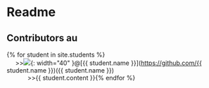 # Readme 
## Contributors au

{% for student in site.students %} <br />
&nbsp;&nbsp;&nbsp;&nbsp; >><img src="{{ student.image }}">{: width="40" }@[{{ student.name }}](https://github.com/{{ student.name }})({{ student.name }}) <br />&nbsp;&nbsp;&nbsp;&nbsp;&nbsp;
&nbsp;&nbsp;&nbsp;&nbsp;&nbsp; >>{{ student.content }}{% endfor %}
